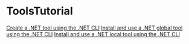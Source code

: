 # ToolsTutorial  

[Create a .NET tool using the .NET CLI](https://docs.microsoft.com/en-us/dotnet/core/tools/global-tools-how-to-create)
[Install and use a .NET global tool using the .NET CLI](https://docs.microsoft.com/en-us/dotnet/core/tools/global-tools-how-to-use)
[Install and use a .NET local tool using the .NET CLI](https://docs.microsoft.com/en-us/dotnet/core/tools/local-tools-how-to-use)